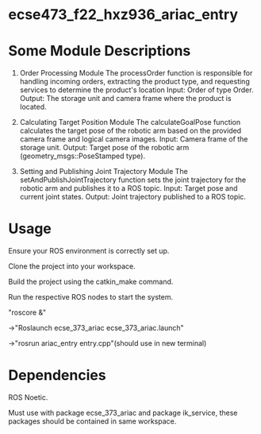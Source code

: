 # ecse473_f22_hxz936_ariac_entry

# Some Module Descriptions

1. Order Processing Module
The processOrder function is responsible for handling incoming orders, extracting the product type, and requesting services to determine the product's location
Input: Order of type Order.
Output: The storage unit and camera frame where the product is located.

2. Calculating Target Position Module
The calculateGoalPose function calculates the target pose of the robotic arm based on the provided camera frame and logical camera images.
Input: Camera frame of the storage unit.
Output: Target pose of the robotic arm (geometry_msgs::PoseStamped type).

3. Setting and Publishing Joint Trajectory Module
The setAndPublishJointTrajectory function sets the joint trajectory for the robotic arm and publishes it to a ROS topic.
Input: Target pose and current joint states.
Output: Joint trajectory published to a ROS topic.

# Usage

Ensure your ROS environment is correctly set up.

Clone the project into your workspace.

Build the project using the catkin_make command.

Run the respective ROS nodes to start the system.

"roscore &"

->"Roslaunch ecse_373_ariac ecse_373_ariac.launch"

->"rosrun ariac_entry entry.cpp"(should use in new terminal)

# Dependencies

ROS Noetic.

Must use with package ecse_373_ariac and package ik_service, these packages should be contained in same workspace.

